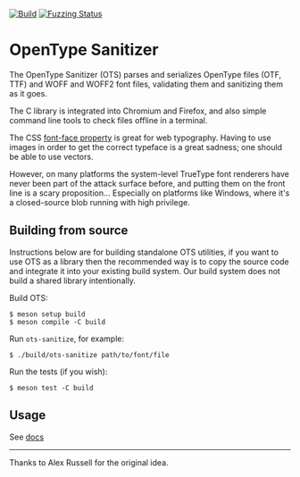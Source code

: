 [![Build](https://github.com/khaledhosny/ots/actions/workflows/ci.yml/badge.svg)](https://github.com/khaledhosny/ots/actions/workflows/ci.yml)
[![Fuzzing Status](https://oss-fuzz-build-logs.storage.googleapis.com/badges/ots.svg)](https://bugs.chromium.org/p/oss-fuzz/issues/list?sort=-opened&can=1&q=proj:ots)

OpenType Sanitizer
==================

The OpenType Sanitizer (OTS) parses and serializes OpenType files (OTF, TTF)
and WOFF and WOFF2 font files, validating them and sanitizing them as it goes.

The C library is integrated into Chromium and Firefox, and also simple
command line tools to check files offline in a terminal.

The CSS [font-face property][1] is great for web typography. Having to use images
in order to get the correct typeface is a great sadness; one should be able to
use vectors.

However, on many platforms the system-level TrueType font renderers have never
been part of the attack surface before, and putting them on the front line is
a scary proposition... Especially on platforms like Windows, where it's a
closed-source blob running with high privilege.

Building from source
--------------------

Instructions below are for building standalone OTS utilities, if you want to
use OTS as a library then the recommended way is to copy the source code and
integrate it into your existing build system. Our build system does not build a
shared library intentionally.

Build OTS:

    $ meson setup build
    $ meson compile -C build

Run `ots-sanitize`, for example:

    $ ./build/ots-sanitize path/to/font/file

Run the tests (if you wish):

    $ meson test -C build

Usage
-----

See [docs](docs)

* * *

Thanks to Alex Russell for the original idea.

[1]: http://www.w3.org/TR/CSS2/fonts.html#font-descriptions
